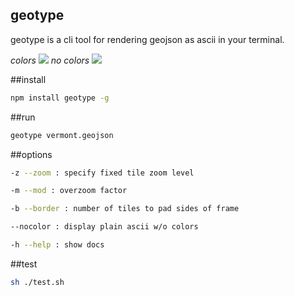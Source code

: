 geotype
---

geotype is a cli tool for rendering geojson as ascii in your terminal.

*colors*
![](https://dl.dropbox.com/s/pd6ewtiuazatwd8/Screenshot%202015-03-12%2000.39.18.png?dl=0)
*no colors*
![](https://dl.dropbox.com/s/m4pq6wqej2hbuhq/Screenshot%202015-03-12%2000.41.56.png?dl=0)

##install

```sh
npm install geotype -g
```

##run

```sh
geotype vermont.geojson
```

##options

```sh
-z --zoom : specify fixed tile zoom level

-m --mod : overzoom factor

-b --border : number of tiles to pad sides of frame

--nocolor : display plain ascii w/o colors

-h --help : show docs
```

##test

```sh
sh ./test.sh
```